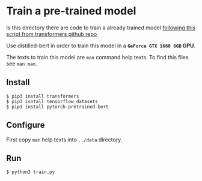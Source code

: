 # Train a pre-trained model

Is this directory there are code to train a already trained model [following this script from transformers github repo](https://github.com/huggingface/transformers#Quick-tour-TF-20-training-and-PyTorch-interoperability)

Use distilled-bert in order to train this model in a **`GeForce GTX 1660 6GB` GPU**.

The texts to train this model are `man` command help texts. To find this files see `man man`.

## Install 

    $ pip3 install transformers
    $ pip3 isntall tensorflow_datasets
    $ pip3 install pytorch-pretrained-bert

## Configure
  
First copy `man` help texts into `../data` directory.

## Run

    $ python3 train.py
